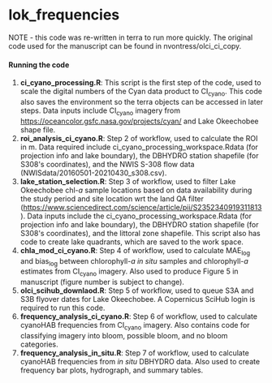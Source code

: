 # lok_frequencies
NOTE - this code was re-written in terra to run more quickly. The original code used for the manuscript can be found in nvontress/olci_ci_copy.

#### Running the code
1. __ci_cyano_processing.R__: This script is the first step of the code, used to scale the digital numbers of the Cyan data product to CI<sub>cyano</sub>. This code also saves the environment so the terra objects can be accessed in later steps. Data inputs include CI<sub>cyano</sub> imagery from https://oceancolor.gsfc.nasa.gov/projects/cyan/ and Lake Okeechobee shape file.
2. __roi_analysis_ci_cyano.R__: Step 2 of workflow, used to calculate the ROI in m. Data required include ci_cyano_processing_workspace.Rdata (for projection info and lake boundary), the DBHYDRO station shapefile (for S308's coordinates), and the NWIS S-308 flow data (NWISdata/20160501-20210430_s308.csv).
3. __lake_station_selection.R__: Step 3 of workflow, used to filter Lake Okeechobee chl-_a_ sample locations based on data availability during the study period and site location wrt the land QA filter (https://www.sciencedirect.com/science/article/pii/S2352340919311813). Data inputs include the ci_cyano_processing_workspace.Rdata (for projection info and lake boundary), the DBHYDRO station shapefile (for S308's coordinates), and the littoral zone shapefile. This script also has code to create lake quadrants, which are saved to the work space.
4. __chla_mod_ci_cyano.R__: Step 4 of workflow, used to calculate MAE<sub>log</sub> and bias<sub>log</sub> between chlorophyll-_a_ _in situ_ samples and chlorophyll-_a_ estimates from CI<sub>cyano</sub> imagery. Also used to produce Figure 5 in manuscript (figure number is subject to change).
5. __olci_scihub_downlaod.R__: Step 5 of workflow, used to queue S3A and S3B flyover dates for Lake Okeechobee. A Copernicus SciHub login is required to run this code.
6. __frequency_analysis_ci_cyano.R__: Step 6 of workflow, used to calculate cyanoHAB frequencies from CI<sub>cyano</sub> imagery. Also contains code for classifying imagery into bloom, possible bloom, and no bloom categories.
7. __frequency_analysis_in_situ.R__: Step 7 of workflow, used to calculate cyanoHAB frequencies from _in situ_ DBHYDRO data. Also used to create frequency bar plots, hydrograph, and summary tables.

